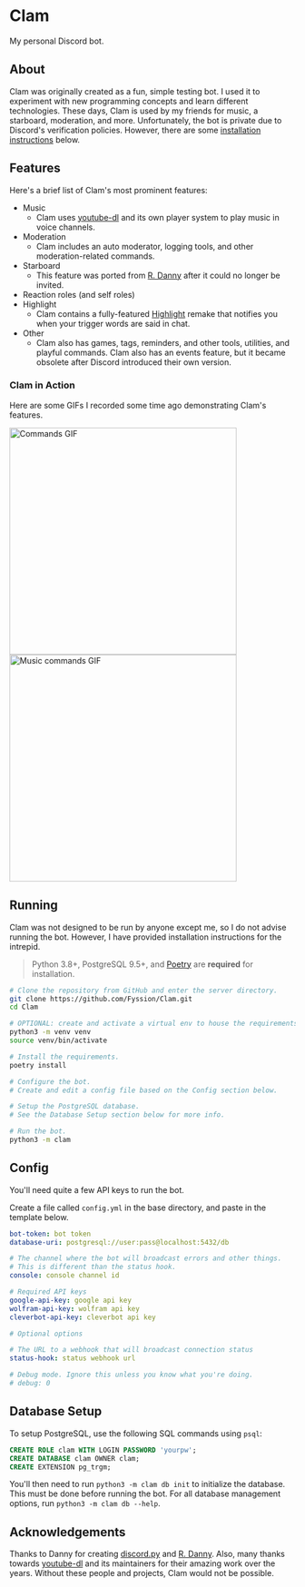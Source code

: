 # Clam

My personal Discord bot.

## About

Clam was originally created as a fun, simple testing bot.
I used it to experiment with new programming concepts and learn different technologies.
These days, Clam is used by my friends for music, a starboard, moderation, and more.
Unfortunately, the bot is private due to Discord's verification policies.
However, there are some [installation instructions](#running) below.

## Features

Here's a brief list of Clam's most prominent features:

- Music
  - Clam uses [youtube-dl](ytdl) and its own player system to play music in voice channels.
- Moderation
  - Clam includes an auto moderator, logging tools, and other moderation-related commands.
- Starboard
  - This feature was ported from [R. Danny](rdanny) after it could no longer be invited.
- Reaction roles (and self roles)
- Highlight
  - Clam contains a fully-featured [Highlight](hl) remake that notifies you when your trigger words are said in chat.
- Other
  - Clam also has games, tags, reminders, and other tools, utilities, and playful commands.
  Clam also has an events feature, but it became obsolete after Discord introduced their own version.

### Clam in Action

Here are some GIFs I recorded some time ago demonstrating Clam's features.

<img src="https://i.imgur.com/QmwI8CI.gif" alt="Commands GIF" width="400"/>
<img src="https://i.imgur.com/tzLbb32.gif" alt="Music commands GIF" width="400"/>

## Running

Clam was not designed to be run by anyone except me, so I do not advise running the bot.
However, I have provided installation instructions for the intrepid.

> Python 3.8+, PostgreSQL 9.5+, and [Poetry](https://python-poetry.org/) are **required** for installation.

```sh
# Clone the repository from GitHub and enter the server directory.
git clone https://github.com/Fyssion/Clam.git
cd Clam

# OPTIONAL: create and activate a virtual env to house the requirements.
python3 -m venv venv
source venv/bin/activate

# Install the requirements.
poetry install

# Configure the bot.
# Create and edit a config file based on the Config section below.

# Setup the PostgreSQL database.
# See the Database Setup section below for more info.

# Run the bot.
python3 -m clam
```

## Config

You'll need quite a few API keys to run the bot.

Create a file called `config.yml` in the base directory,
and paste in the template below.

```yml
bot-token: bot token
database-uri: postgresql://user:pass@localhost:5432/db

# The channel where the bot will broadcast errors and other things.
# This is different than the status hook.
console: console channel id

# Required API keys
google-api-key: google api key
wolfram-api-key: wolfram api key
cleverbot-api-key: cleverbot api key

# Optional options

# The URL to a webhook that will broadcast connection status
status-hook: status webhook url

# Debug mode. Ignore this unless you know what you're doing.
# debug: 0
```

## Database Setup

To setup PostgreSQL, use the following SQL commands using `psql`:

```sql
CREATE ROLE clam WITH LOGIN PASSWORD 'yourpw';
CREATE DATABASE clam OWNER clam;
CREATE EXTENSION pg_trgm;
```

You'll then need to run `python3 -m clam db init` to initialize the database.
This must be done before running the bot.
For all database management options, run `python3 -m clam db --help`.

## Acknowledgements

Thanks to Danny for creating [discord.py](dpy) and [R. Danny](rdanny).
Also, many thanks towards [youtube-dl](ytdl) and its maintainers for their amazing work over the years.
Without these people and projects, Clam would not be possible.

[ytdl]: https://github.com/ytdl-org/youtube-dl
[rdanny]: https://github.com/Rapptz/RoboDanny
[hl]: https://discord.bots.gg/bots/292212176494657536
[dpy]: https://github.com/Rapptz/discord.py
